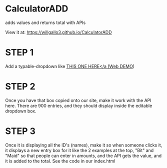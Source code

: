 # CalculatorADD
adds values and returns total with APIs

View it at: <a href="https://willgallo3.github.io/CalculatorADD">https://willgallo3.github.io/CalculatorADD</a>

# STEP 1

Add a typable-dropdown like <a href="https://github.com/indrimuska/jquery-editable-select" target="_blank">THIS ONE HERE</a (Web <a href="http://indrimuska.github.io/jquery-editable-select/" target="_blank">DEMO</a>)

# STEP 2

Once you have that box copied onto our site, make it work with the API here. There are 900 entries, and they should display inside the editable dropdown box.

# STEP 3

Once it is displaying all the ID's (names), make it so when someone clicks it, it displays a new entry box for it like the 2 examples at the top, "Bit" and "Maid" so that people can enter in amounts, and the API gets the value, and it is added to the total. See the code in our index.html <script > tag to see the API code that you can copy for this.

# STEP 4 

FINISHED!!! Collect PAYMENT $$
